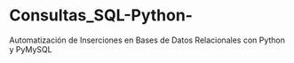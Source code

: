 # Consultas_SQL-Python-
Automatización de Inserciones en Bases de Datos Relacionales con Python y PyMySQL
